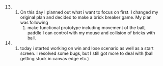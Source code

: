 13. 1. On this day I planned out what i want to focus on first. I changed my original plan and decided to make a brick breaker game. My plan was following
       1. make functional prototype including movement of the ball, paddle I can control with my mouse and collision of bricks with ball.

14. 1. today i started working on win and lose scenario as well as a start screen. I resolved some bugs, but I still got more to deal with (ball getting stuck in canvas edge etc.)
